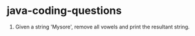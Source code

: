 # java-coding-questions

1. Given a string 'Mysore', remove all vowels and print the resultant string.